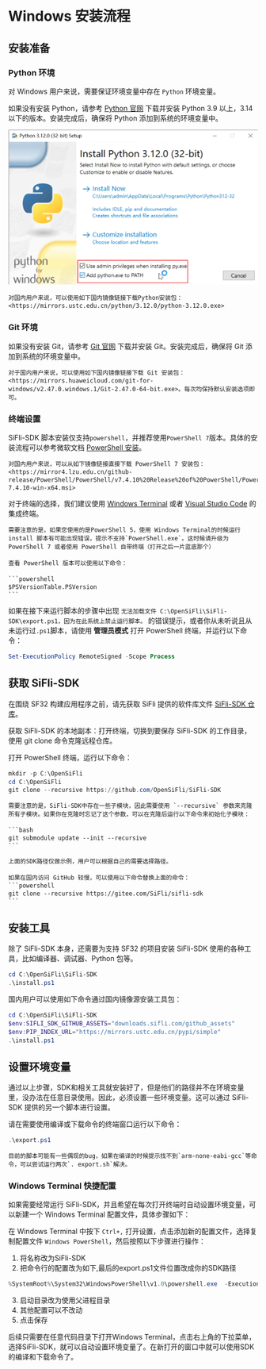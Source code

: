 # Windows 安装流程

## 安装准备

### Python 环境

对 Windows 用户来说，需要保证环境变量中存在 `Python` 环境变量。

如果没有安装 Python，请参考 [Python 官网](https://www.python.org/downloads/) 下载并安装 Python 3.9 以上，3.14以下的版本。安装完成后，确保将 Python 添加到系统的环境变量中。

![](image/2025-05-26-13-39-17.png)

```{note}
对国内用户来说，可以使用如下国内镜像链接下载Python安装包：<https://mirrors.ustc.edu.cn/python/3.12.0/python-3.12.0.exe>
```

### Git 环境

如果没有安装 Git，请参考 [Git 官网](https://git-scm.com/download/win) 下载并安装 Git。安装完成后，确保将 Git 添加到系统的环境变量中。

```{note}
对于国内用户来说，可以使用如下国内镜像链接下载 Git 安装包：<https://mirrors.huaweicloud.com/git-for-windows/v2.47.0.windows.1/Git-2.47.0-64-bit.exe>。每次均保持默认安装选项即可。
```

### 终端设置

SiFli-SDK 脚本安装仅支持`powershell`，并推荐使用`PowerShell 7`版本。具体的安装流程可以参考微软文档 [PowerShell 安装](https://learn.microsoft.com/zh-cn/powershell/scripting/install/installing-powershell-on-windows?view=powershell-7.5)。

```{note}
对国内用户来说，可以从如下镜像链接直接下载 PowerShell 7 安装包：<https://mirror4.lzu.edu.cn/github-release/PowerShell/PowerShell/v7.4.10%20Release%20of%20PowerShell/PowerShell-7.4.10-win-x64.msi>
```

对于终端的选择，我们建议使用 [Windows Terminal](https://aka.ms/terminal) 或者 [Visual Studio Code](https://code.visualstudio.com/) 的集成终端。

````{warning}
需要注意的是，如果您使用的是PowerShell 5，使用 Windows Terminal的时候运行 install 脚本有可能出现错误，提示不支持`PowerShell.exe`。这时候请升级为 PowerShell 7 或者使用 PowerShell 自带终端（打开之后一片蓝底那个）

查看 PowerShell 版本可以使用以下命令：

```powershell
$PSVersionTable.PSVersion
```

````

如果在接下来运行脚本的步骤中出现
`无法加载文件 C:\OpenSiFli\SiFli-SDK\export.ps1，因为在此系统上禁止运行脚本。` 的错误提示，或者你从未听说且从未运行过`.ps1`脚本，请使用 **管理员模式** 打开 PowerShell 终端，并运行以下命令：

```powershell
Set-ExecutionPolicy RemoteSigned -Scope Process
```

## 获取 SiFli-SDK

在围绕 SF32 构建应用程序之前，请先获取 SiFli 提供的软件库文件 [SiFli-SDK 仓库](https://github.com/OpenSiFli/SiFli-SDK)。

获取 SiFli-SDK 的本地副本：打开终端，切换到要保存 SiFli-SDK 的工作目录，使用 git clone 命令克隆远程仓库。

打开 PowerShell 终端，运行以下命令：

```powershell
mkdir -p C:\OpenSiFli
cd C:\OpenSiFli
git clone --recursive https://github.com/OpenSiFli/SiFli-SDK
```

````{note}
需要注意的是，SiFli-SDK中存在一些子模块，因此需要使用 `--recursive` 参数来克隆所有子模块。如果你在克隆时忘记了这个参数，可以在克隆后运行以下命令来初始化子模块：

```bash
git submodule update --init --recursive
```

````

````{note}
上面的SDK路径仅做示例，用户可以根据自己的需要选择路径。

如果在国内访问 GitHub 较慢，可以使用以下命令替换上面的命令：
```powershell
git clone --recursive https://gitee.com/SiFli/sifli-sdk
```
````

## 安装工具

除了 SiFli-SDK 本身，还需要为支持 SF32 的项目安装 SiFli-SDK 使用的各种工具，比如编译器、调试器、Python 包等。

```powershell
cd C:\OpenSiFli\SiFli-SDK
.\install.ps1
```

国内用户可以使用如下命令通过国内镜像源安装工具包：

```powershell
cd C:\OpenSiFli\SiFli-SDK
$env:SIFLI_SDK_GITHUB_ASSETS="downloads.sifli.com/github_assets"
$env:PIP_INDEX_URL="https://mirrors.ustc.edu.cn/pypi/simple"
.\install.ps1
```

## 设置环境变量

通过以上步骤，SDK和相关工具就安装好了，但是他们的路径并不在环境变量里，没办法在任意目录使用。因此，必须设置一些环境变量。这可以通过 SiFli-SDK 提供的另一个脚本进行设置。

请在需要使用编译或下载命令的终端窗口运行以下命令：

```powershell
.\export.ps1
```

```{note}
目前的脚本可能有一些偶现的bug，如果在编译的时候提示找不到`arm-none-eabi-gcc`等命令，可以尝试运行两次`. export.sh`解决。
```

### Windows Terminal 快捷配置

如果需要经常运行 SiFli-SDK，并且希望在每次打开终端时自动设置环境变量，可以新建一个 Windows Terminal 配置文件，具体步骤如下：

在 Windows Terminal 中按下 `Ctrl+,` 打开设置，点击添加新的配置文件，选择复制配置文件 `Windows PowerShell`，然后按照以下步骤进行操作：

1. 将名称改为SiFli-SDK
2. 把命令行的配置改为如下,最后的export.ps1文件位置改成你的SDK路径
```powershell
%SystemRoot%\System32\WindowsPowerShell\v1.0\powershell.exe  -ExecutionPolicy Bypass -NoExit -File  D:\SIFIL\SiFli-SDK\export.ps1
```
3. 启动目录改为使用父进程目录
4. 其他配置可以不改动
5. 点击保存

后续只需要在任意代码目录下打开Windows Terminal，点击右上角的下拉菜单，选择SiFli-SDK，就可以自动设置环境变量了。在新打开的窗口中就可以使用SDK的编译和下载命令了。
